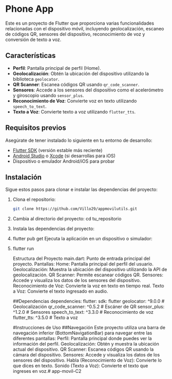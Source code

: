 # Phone App

Este es un proyecto de Flutter que proporciona varias funcionalidades relacionadas con el dispositivo móvil, incluyendo geolocalización, escaneo de códigos QR, sensores del dispositivo, reconocimiento de voz y conversión de texto a voz.

## Características

- **Perfil**: Pantalla principal de perfil (Home).
- **Geolocalización**: Obtén la ubicación del dispositivo utilizando la biblioteca `geolocator`.
- **QR Scanner**: Escanea códigos QR usando `qr_code_scanner`.
- **Sensores**: Accede a los sensores del dispositivo como el acelerómetro y giroscopio usando `sensor_plus`.
- **Reconocimiento de Voz**: Convierte voz en texto utilizando `speech_to_text`.
- **Texto a Voz**: Convierte texto a voz utilizando `flutter_tts`.

## Requisitos previos

Asegúrate de tener instalado lo siguiente en tu entorno de desarrollo:

- [Flutter SDK](https://flutter.dev/docs/get-started/install) (versión estable más reciente)
- [Android Studio](https://developer.android.com/studio) o [Xcode](https://developer.apple.com/xcode/) (si desarrollas para iOS)
- Dispositivo o emulador Android/iOS para probar

## Instalación

Sigue estos pasos para clonar e instalar las dependencias del proyecto:

1. Clona el repositorio:

   ```bash
   git clone https://github.com/Villo29/appmovilutils.git

2. Cambia al directorio del proyecto:
    cd tu_repositorio

3. Instala las dependencias del proyecto:

4. flutter pub get
    Ejecuta la aplicación en un dispositivo o simulador:

5. flutter run

    Estructura del Proyecto
    main.dart: Punto de entrada principal del proyecto.
    Pantallas:
    Home: Pantalla principal del perfil del usuario.
    Geolocalización: Muestra la ubicación del dispositivo utilizando la API de geolocalización.
    QR Scanner: Permite escanear códigos QR.
    Sensores: Accede y visualiza los datos de los sensores del dispositivo.
    Reconocimiento de Voz: Convierte la voz en texto en tiempo real.
    Texto a Voz: Convierte el texto ingresado en audio.

    ##Dependencias
    dependencies:
  flutter:
    sdk: flutter
  geolocator: ^9.0.0 # Geolocalización
  qr_code_scanner: ^0.5.2 # Escáner de QR
  sensor_plus: ^1.2.0 # Sensores
  speech_to_text: ^3.3.0 # Reconocimiento de voz
  flutter_tts: ^3.5.0 # Texto a voz

    #Instrucciones de Uso
    ##Navegación
    Este proyecto utiliza una barra de navegación inferior (BottomNavigationBar) para navegar entre las diferentes pantallas:
    Perfil: Pantalla principal donde puedes ver la información del perfil.
    Geolocalización: Obtén y muestra la ubicación actual del dispositivo.
    QR Scanner: Escanea códigos QR usando la cámara del dispositivo.
    Sensores: Accede y visualiza los datos de los sensores del dispositivo.
    Habla (Reconocimiento de Voz): Convierte lo que dices en texto.
    Sonido (Texto a Voz): Convierte el texto que ingreses en voz.# app-movil-C2
